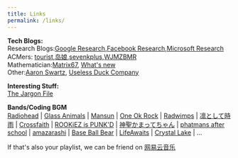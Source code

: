 ```yaml
---
title: Links
permalink: /links/
---
```


**Tech Blogs:**         
 Research Blogs:[Google Research](https://research.google.com/),[Facebook Research](https://research.fb.com/),[Microsoft Research](https://www.microsoft.com/en-us/research/)             
 ACMers: [tourist](http://codeforces.com/profile/tourist),[岛娘](http://www.shuizilong.com/house/),[sevenkplus](http://sevenkplus.com/),[WJMZBMR](https://sites.google.com/site/wjmzbmr/home)        
 Mathematician:[Matrix67](http://www.matrix67.com/blog/), [What's new](https://terrytao.wordpress.com/)       
 Other:[Aaron Swartz](http://www.aaronsw.com/weblog/), [Useless Duck Company](https://www.youtube.com/user/nicholmikey)     
           
            
 **Interesting Stuff:**    
 [The Jargon File](http://www.catb.org/jargon/html/) 
            
           
 **Bands/Coding BGM**    
 [Radiohead](http://www.wasteheadquarters.com/) | 
 [Glass Animals](http://www.glassanimals.eu/) | 
 [Mansun](http://rateyourmusic.com/artist/mansun) | 
 [One Ok Rock](http://www.oneokrock.com/) | 
 [Radwimps](http://radwimps.jp/) | 
 [凛として時雨](http://www.sigure.jp/) | 
 [Crossfaith](http://www.crossfaith.jp/) | 
 [ROOKiEZ is PUNK'D](http://www.rookiez-official.com/) | 
 [神聖かまってちゃん](http://wmg.jp/artist/kamattechan/) | 
 [phatmans after school](https://phatmansafterschool.com/) | 
 [amazarashi](http://www.amazarashi.com/) | 
 [Base Ball Bear](http://www.baseballbear.com/) | 
 [LifeAwaits](https://lifeawaitsband.bandcamp.com/releases) | 
 [Crystal Lake](http://crystallake.jp/) |
 ...
 
 If that's also your playlist, we can be friend on [网易云音乐](http://music.163.com/#/user/home?id=63382414)



  
